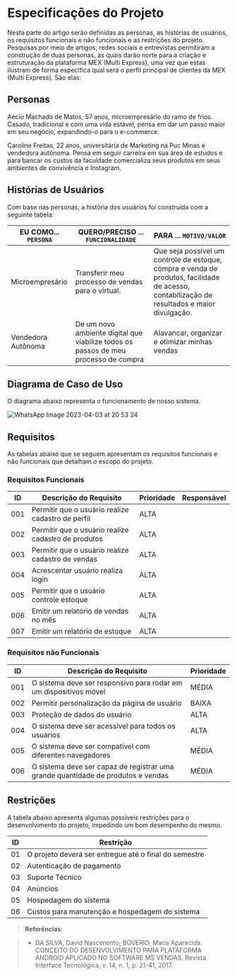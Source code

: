# Especificações do Projeto

Nesta parte do artigo serão definidas as personas, as histórias de usuários, os requisitos funcionais e não funcionais e as restrições do projeto.
Pesquisas por meio de artigos, redes sociais e entrevistas permitiram a construção de duas personas, as quais darão norte para a criação e estruturação da plataforma MEX (Multi Express), uma vez que estas ilustram de forma específica qual será o perfil principal de clientes da MEX (Multi Express). São elas: 


## Personas

Aécio Machado de Matos, 57 anos, microempresário do ramo de frios. Casado, tradicional e com uma vida estável, pensa em dar um passo maior em seu negócio, expandindo-o para o e-commerce. 

Caroline Freitas, 22 anos, universitária de Marketing na Puc Minas e vendedora autônoma. Pensa em seguir carreira em sua área de estudos e para bancar os custos da faculdade comercializa seus produtos em seus ambientes de convivência e Instagram. 


## Histórias de Usuários

Com base nas personas, a história dos usuários foi construída com a seguinte tabela:

|EU COMO... `PERSONA`| QUERO/PRECISO ... `FUNCIONALIDADE` |PARA ... `MOTIVO/VALOR`                 |
|--------------------|------------------------------------|----------------------------------------|
|Microempresário  | Transferir meu processo de vendas para o virtual.         |Que seja possível um controle de estoque, compra e venda de produtos, facilidade de acesso, contabilização de resultados e maior divulgação.            |
|Vendedora Autônoma      | De um novo ambiente digital que viabilize todos os passos de meu processo de compra| Alavancar, organizar e otimizar minhas vendas  |

## Diagrama de Caso de Uso

O diagrama abaixo representa o funcionamento de nosso sistema.

![WhatsApp Image 2023-04-03 at 20 53 24](https://user-images.githubusercontent.com/57223249/229652003-2c37a727-1ce7-4c00-96bb-6b0972290170.jpeg)


## Requisitos

As tabelas abaixo que se seguem apresentam os requisitos funcionais e não funcionais que detalham o escopo do projeto.

### Requisitos  Funcionais

|ID    | Descrição do Requisito | Prioridade | Responsável |
|------|--------------------------------------------------------------------|----| ----|
|001| Permitir que o usuário realize cadastro de perfil | ALTA |  |
|002| Permitir que o usuário realize cadastro de produtos | ALTA |  |
|003| Permitir que o usuário realize cadastro de vendas| ALTA |  |
|004| Acrescentar usuário realiza login| ALTA |  |
|005| Permitir que o usuário controle estoque| ALTA |  |
|006| Emitir um relatório de vendas no mês   | ALTA | |
|007| Emitir um relatório de estoque   | ALTA | |


### Requisitos não Funcionais

|ID     | Descrição do Requisito   |Prioridade |
|-------|-------------------------------------------------------------------------------------------|----|
|001| O sistema deve ser responsivo para rodar em um dispositivos móvel | MÉDIA | 
|002| Permitir personalização da página de usuário |  BAIXA |
|003| Proteção de dados do usuário |  ALTA |
|004| O sistema deve ser acessível para todos os usuários |  ALTA |
|005|O sistema deve ser compatível com diferentes navegadores |  MÉDIA |
|006|O sistema deve ser capaz de registrar uma grande quantidade de produtos e vendas |  MÉDIA |


## Restrições

A tabela abaixo apresenta algumas possíveis restrições para o desenvolvimento do projeto, impedindo um bom desempenho do mesmo.

|ID| Restrição                                             |
|--|-------------------------------------------------------|
|01| O projeto deverá ser entregue até o final do semestre |
|02| Autenticação de pagamento         |
|03| Suporte Técnico        |
|04| Anúncios        |
|05| Hospedagem do sistema        |
|06| Custos para manutenção e hospedagem do sistema    |




> **Referências**:

> - DA SILVA, David Nascimento; BOVÉRIO, Maria Aparecida. CONCEITO DO DESENVOLVIMENTO PARA PLATAFORMA ANDROID APLICADO NO SOFTWARE MS VENDAS. Revista Interface Tecnológica, v. 14, n. 1, p. 21-41, 2017.

